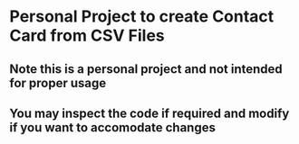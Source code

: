 # Personal Project to create Contact Card from CSV Files
## Note this is a personal project and not intended for proper usage
## You may inspect the code if required and modify if you want to accomodate changes